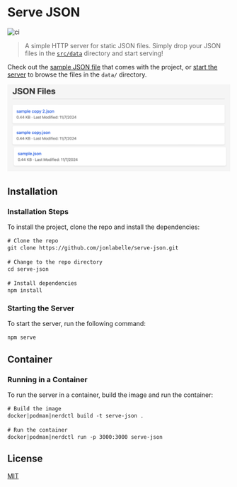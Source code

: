 # Serve JSON

![ci](https://github.com/jonlabelle/serve-json/actions/workflows/ci.yml/badge.svg)

> A simple HTTP server for static JSON files. Simply drop your JSON files in the [`src/data`](src/data) directory and start serving!

Check out the [sample JSON file](src/data/sample.json) that comes with the project, or [start the server](#starting-the-server) to browse the files in the `data/` directory.

![Server JSON screenshot](screenshot.png 'Server JSON screenshot')

## Installation

### Installation Steps

To install the project, clone the repo and install the dependencies:

```console
# Clone the repo
git clone https://github.com/jonlabelle/serve-json.git

# Change to the repo directory
cd serve-json

# Install dependencies
npm install
```

### Starting the Server

To start the server, run the following command:

```console
npm serve
```

## Container

### Running in a Container

To run the server in a container, build the image and run the container:

```console
# Build the image
docker|podman|nerdctl build -t serve-json .

# Run the container
docker|podman|nerdctl run -p 3000:3000 serve-json
```

## License

[MIT](LICENSE)

